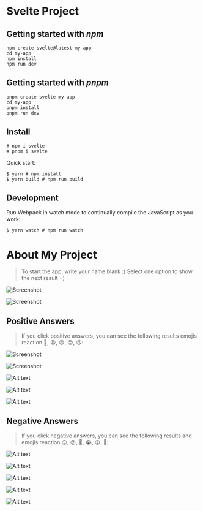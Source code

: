 # Svelte Project

## Getting started with _npm_

```
npm create svelte@latest my-app
cd my-app
npm install
npm run dev

```

## Getting started with _pnpm_

```
pnpm create svelte my-app
cd my-app
pnpm install
pnpm run dev

```

## Install

```
# npm i svelte
# pnpm i svelte

```

Quick start:

```
$ yarn # npm install
$ yarn build # npm run build
```

## Development

Run Webpack in watch mode to continually compile the JavaScript as you work:

```
$ yarn watch # npm run watch
```

# About My Project

> To start the app, write your name blank :)
> Select one option to show the next result =)

![Screenshot](Screenshot.png)

![Screenshot](Screenshot-1.png)

## Positive Answers

> If you click positive answers, you can see the following results emojis reaction 🙂, 😀, 😄, 😊, 😘:

![Screenshot](Screenshot-2.png)

![Screenshot](Screenshot-3.png)

![Alt text](Screenshot-4.png)

![Alt text](Screenshot-5.png)

![Alt text](Screenshot-6.png)

## Negative Answers

> If you click negative answers, you can see the following results and emojis reaction 😐, 😕, 🙁, 😭, 😡, 🤬:

![Alt text](svelte-1.png)

![Alt text](svelte-2.png)

![Alt text](svelte-3.png)

![Alt text](svelte-4.png)

![Alt text](svelte-5.png)
